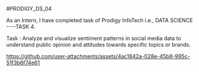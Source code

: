 #PRODIGY_DS_04

As an Intern, I have completed  task of Prodigy InfoTech i.e., DATA SCIENCE ----TASK 4.

Task : Analyze and visualize sentiment patterns in social media data to understand public opinion and attitudes towards specific topics or brands.


https://github.com/user-attachments/assets/4ac1842a-028e-45b8-995c-51f3b6f74e61

